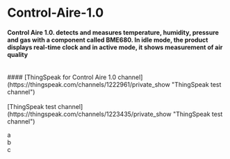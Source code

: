 # Control-Aire-1.0

####  Control Aire 1.0. detects and measures temperature, humidity, pressure and gas with a component called BME680. In idle mode, the product displays real-time clock and in active mode, it shows measurement of air quality
 <br /> 
 ####
[ThingSpeak for Control Aire 1.0 channel](https://thingspeak.com/channels/1222961/private_show "ThingSpeak test channel")

<br />
<br />
[ThingSpeak test channel](https://thingspeak.com/channels/1223435/private_show "ThingSpeak test channel")

a <br />
b <br />
c

